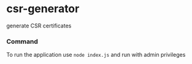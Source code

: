 # csr-generator
generate CSR certificates 

### Command
To run the application use `node index.js` and run with admin privileges
